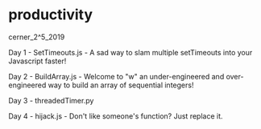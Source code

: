 # productivity
cerner_2^5_2019

Day 1 - SetTimeouts.js - A sad way to slam multiple setTimeouts into your Javascript faster!

Day 2 - BuildArray.js - Welcome to "w" an under-engineered and over-engineered way to build an array of sequential integers!

Day 3 - threadedTimer.py

Day 4 - hijack.js - Don't like someone's function?  Just replace it.
